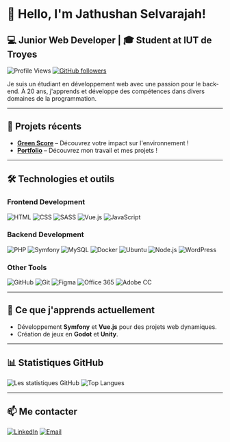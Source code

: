 # 👋 Hello, I'm Jathushan Selvarajah!

## 💻 Junior Web Developer | 🎓 Student at IUT de Troyes

![Profile Views](https://komarev.com/ghpvc/?username=jathushanselvarajah&color=brightgreen) 
[![GitHub followers](https://img.shields.io/github/followers/jathushanselvarajah?label=Followers&style=social)](https://github.com/jathushanselvarajah)

Je suis un étudiant en développement web avec une passion pour le back-end. À 20 ans, j'apprends et développe des compétences dans divers domaines de la programmation.

---

## 🚀 Projets récents

- [**Green Score**](https://mmi22g05.sae401.ovh/) – Découvrez votre impact sur l'environnement !
- [**Portfolio**](https://mmi22g05.sae401.ovh/) – Découvrez mon travail et mes projets !

---

## 🛠 Technologies et outils

### Frontend Development
![HTML](https://img.shields.io/badge/-HTML-E34F26?style=flat&logo=html5&logoColor=white) 
![CSS](https://img.shields.io/badge/-CSS-1572B6?style=flat&logo=css3&logoColor=white) 
![SASS](https://img.shields.io/badge/-SASS-CC6699?style=flat&logo=sass&logoColor=white) 
![Vue.js](https://img.shields.io/badge/-Vue.js-4FC08D?style=flat&logo=vue.js&logoColor=white) 
![JavaScript](https://img.shields.io/badge/-JavaScript-F7DF1E?style=flat&logo=javascript&logoColor=black)

### Backend Development
![PHP](https://img.shields.io/badge/-PHP-777BB4?style=flat&logo=php&logoColor=white) 
![Symfony](https://img.shields.io/badge/-Symfony-000000?style=flat&logo=symfony&logoColor=white)
![MySQL](https://img.shields.io/badge/-MySQL-4479A1?style=flat&logo=mysql&logoColor=white) 
![Docker](https://img.shields.io/badge/-Docker-2496ED?style=flat&logo=docker&logoColor=white) 
![Ubuntu](https://img.shields.io/badge/-Ubuntu-E95420?style=flat&logo=ubuntu&logoColor=white) 
![Node.js](https://img.shields.io/badge/-Node.js-339933?style=flat&logo=node.js&logoColor=white) 
![WordPress](https://img.shields.io/badge/-WordPress-21759B?style=flat&logo=wordpress&logoColor=white)

### Other Tools
![GitHub](https://img.shields.io/badge/-GitHub-181717?style=flat&logo=github&logoColor=white) 
![Git](https://img.shields.io/badge/-Git-F05032?style=flat&logo=git&logoColor=white) 
![Figma](https://img.shields.io/badge/-Figma-F24E1E?style=flat&logo=figma&logoColor=white) 
![Office 365](https://img.shields.io/badge/-Office%20365-0078D4?style=flat&logo=office-365&logoColor=white) 
![Adobe CC](https://img.shields.io/badge/-Adobe%20CC-FF61F6?style=flat&logo=adobe&logoColor=white)

---

## 🌱 Ce que j'apprends actuellement
- Développement **Symfony** et **Vue.js** pour des projets web dynamiques.
- Création de jeux en **Godot** et **Unity**.
  
---

## 📊 Statistiques GitHub
![Les statistiques GitHub](https://github-readme-stats.vercel.app/api?username=jathushanselvarajah&show_icons=true&theme=radical&count_private=true)
![Top Langues](https://github-readme-stats.vercel.app/api/top-langs/?username=jathushanselvarajah&layout=compact&theme=radical)

---

## 📫 Me contacter
[![LinkedIn](https://img.shields.io/badge/-LinkedIn-0A66C2?style=flat&logo=LinkedIn&logoColor=white)](https://www.linkedin.com/in/jathushan-selvarajah-6a2863267/)
[![Email](https://img.shields.io/badge/-Email-D14836?style=flat&logo=Gmail&logoColor=white)](mailto:jathushan.selvarajah@gmail.com)


